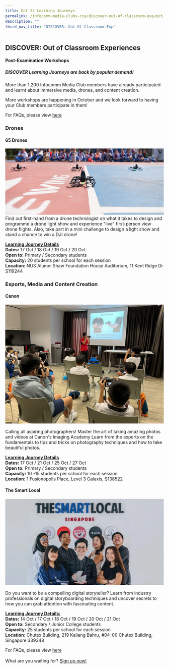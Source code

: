 ```yaml
---
title: Oct 22 Learning Journeys
permalink: /infocomm-media-clubs-cca/discover-out-of-classroom-exp/oct-22/
description: ""
third_nav_title: "DISCOVER: Out Of Classroom Exp"
---
```

## DISCOVER: Out of Classroom Experiences

#### Post-Examination Workshops

##### DISCOVER Learning Journeys are back by popular demand!

More than 1,200 Infocomm Media Club members have already participated and learnt about immersive media, drones, and content creation.

More workshops are happening in October and we look forward to having your Club members participate in them!

For FAQs, please view [here](/Learning-Journey-FAQs)

### **Drones**

#### **65 Drones**
![](/images/Icmclub/Drone1.png)
<br>
Find out first-hand from a drone technologist on what it takes to design and programme a drone light show and experience "live" first-person view drone flights. Also, take part in a mini challenge to design a light show and stand a chance to win a DJI drone!

**<u>Learning Journey Details</u>**
<br>
**Dates:** 17 Oct / 18 Oct / 19 Oct / 20 Oct <br>
**Open to:** Primary / Secondary students<br>
**Capacity:** 20 students per school for each session<br>
**Location:** NUS Alumni Shaw Foundation House Auditorium, 11 Kent Ridge Dr S119244

### **Esports, Media and Content Creation**

#### **Canon** <br>
![](/images/Icmclub/Canon.png)

Calling all aspiring photographers! Master the art of taking amazing photos and videos at Canon's Imaging Academy Learn from the experts on the fundamentals to tips and tricks on photography techniques and how to take beautiful photos. 

**<u>Learning Journey Details</u>**
<br>
**Dates:**  17 Oct / 21 Oct / 25 Oct / 27 Oct<br>
**Open to:** Primary / Secondary students<br>
**Capacity:** 10 -15 students per school for each session<br>
**Location:** 1 Fusionopolis Place, Level 3 Galaxis, S138522

#### **The Smart Local** <br>
![](/images/Icmclub/The%20Smart%20Local.jpg)

Do you want to be a compelling digital storyteller? Learn from industry professionals on digital storyboarding techniques and uncover secrets to how you can grab attention with fascinating content. <br>

**<u>Learning Journey Details:**</u> <br>
**Dates:** 14 Oct / 17 Oct / 18 Oct / 19 Oct / 20 Oct / 21 Oct <br>
**Open to:** Secondary / Junior College students<br>
**Capacity:** 25 students per school for each session <br>
**Location:** Chutex Building, 219 Kallang Bahru, #04-00 Chutex Building, Singapore 339348

For FAQs, please view [here](/Learning-Journey-FAQs)
<br>
<br>
What are you waiting for? [Sign up now!](https://go.gov.sg/discoveroct2022)